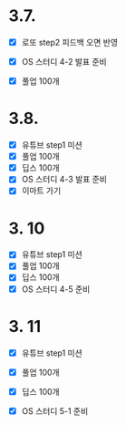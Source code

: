 # 3.7.

- [x] 로또 step2 피드백 오면 반영
- [x] OS 스터디 4-2 발표 준비
- [x] 풀업 100개



# 3.8.

- [x] 유튜브 step1 미션
- [x] 풀업 100개
- [x] 딥스 100개
- [x] OS 스터디 4-3 발표 준비
- [x] 이마트 가기

# 3. 10

- [x] 유튜브 step1 미션
- [x] 풀업 100개
- [x] 딥스 100개
- [x] OS 스터디 4-5 준비

# 3. 11

- [x] 유튜브 step1 미션
- [x] 풀업 100개
- [x] 딥스 100개
- [x] OS 스터디 5-1 준비

